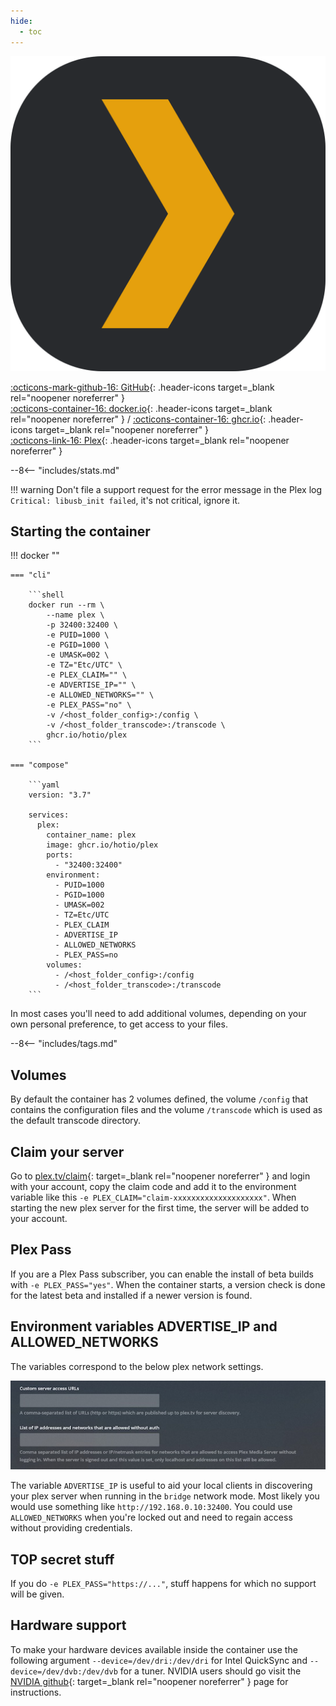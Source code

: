 ```yaml
---
hide:
  - toc
---
```


<div class="image-logo"><img src="/img/image-logos/plex.svg" alt="logo"></div>

[:octicons-mark-github-16: GitHub](https://github.com/hotio/plex){: .header-icons target=_blank rel="noopener noreferrer" }  
[:octicons-container-16: docker.io](https://hub.docker.com/r/hotio/plex){: .header-icons target=_blank rel="noopener noreferrer" }
 / [:octicons-container-16: ghcr.io](https://github.com/orgs/hotio/packages/container/package/plex){: .header-icons target=_blank rel="noopener noreferrer" }  
[:octicons-link-16: Plex](https://www.plex.tv){: .header-icons target=_blank rel="noopener noreferrer" }  

--8<-- "includes/stats.md"

!!! warning
    Don't file a support request for the error message in the Plex log `Critical: libusb_init failed`, it's not critical, ignore it.

## Starting the container

!!! docker ""

    === "cli"

        ```shell
        docker run --rm \
            --name plex \
            -p 32400:32400 \
            -e PUID=1000 \
            -e PGID=1000 \
            -e UMASK=002 \
            -e TZ="Etc/UTC" \
            -e PLEX_CLAIM="" \
            -e ADVERTISE_IP="" \
            -e ALLOWED_NETWORKS="" \
            -e PLEX_PASS="no" \
            -v /<host_folder_config>:/config \
            -v /<host_folder_transcode>:/transcode \
            ghcr.io/hotio/plex
        ```

    === "compose"

        ```yaml
        version: "3.7"

        services:
          plex:
            container_name: plex
            image: ghcr.io/hotio/plex
            ports:
              - "32400:32400"
            environment:
              - PUID=1000
              - PGID=1000
              - UMASK=002
              - TZ=Etc/UTC
              - PLEX_CLAIM
              - ADVERTISE_IP
              - ALLOWED_NETWORKS
              - PLEX_PASS=no
            volumes:
              - /<host_folder_config>:/config
              - /<host_folder_transcode>:/transcode
        ```

In most cases you'll need to add additional volumes, depending on your own personal preference, to get access to your files.

--8<-- "includes/tags.md"

## Volumes

By default the container has 2 volumes defined, the volume `/config` that contains the configuration files and the volume `/transcode` which is used as the default transcode directory.

## Claim your server

Go to [plex.tv/claim](https://www.plex.tv/claim){: target=_blank rel="noopener noreferrer" } and login with your account, copy the claim code and add it to the environment variable like this `-e PLEX_CLAIM="claim-xxxxxxxxxxxxxxxxxxxx"`. When starting the new plex server for the first time, the server will be added to your account.

## Plex Pass

If you are a Plex Pass subscriber, you can enable the install of beta builds with `-e PLEX_PASS="yes"`. When the container starts, a version check is done for the latest beta and installed if a newer version is found.

## Environment variables ADVERTISE_IP and ALLOWED_NETWORKS

The variables correspond to the below plex network settings.

![Plex settings](/img/plex_settings.png "Plex settings")

The variable `ADVERTISE_IP` is useful to aid your local clients in discovering your plex server when running in the `bridge` network mode. Most likely you would use something like `http://192.168.0.10:32400`. You could use `ALLOWED_NETWORKS` when you're locked out and need to regain access without providing credentials.

## TOP secret stuff

If you do `-e PLEX_PASS="https://..."`, stuff happens for which no support will be given.

## Hardware support

To make your hardware devices available inside the container use the following argument `--device=/dev/dri:/dev/dri` for Intel QuickSync and `--device=/dev/dvb:/dev/dvb` for a tuner. NVIDIA users should go visit the [NVIDIA github](https://github.com/NVIDIA/nvidia-docker){: target=_blank rel="noopener noreferrer" } page for instructions.
